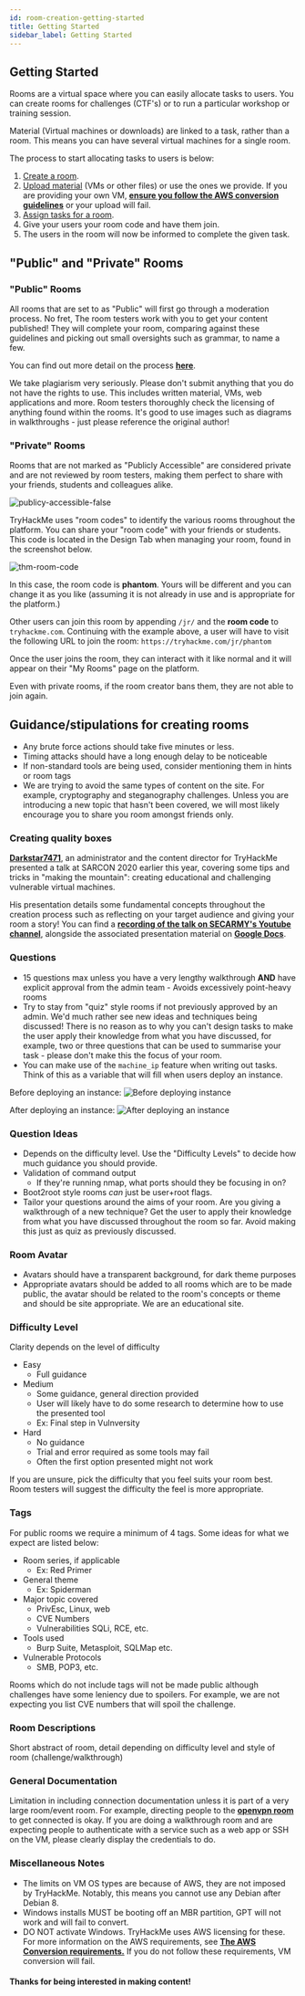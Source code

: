 ```yaml
---
id: room-creation-getting-started
title: Getting Started
sidebar_label: Getting Started
---
```


## Getting Started

Rooms are a virtual space where you can easily allocate tasks to users. You can create rooms for challenges (CTF's) or to run a particular workshop or training session.

Material (Virtual machines or downloads) are linked to a task, rather than a room. This means you can have several virtual machines for a single room.

The process to start allocating tasks to users is below:

1. [Create a room](https://tryhackme.com/create-room).
2. [Upload material](https://tryhackme.com/upload) (VMs or other files) or use the ones we provide. If you are providing your own VM, [**ensure you follow the AWS conversion guidelines**](https://docs.aws.amazon.com/vm-import/latest/userguide/vmie_prereqs.html) or your upload will fail.
3. [Assign tasks for a room](https://tryhackme.com/assign-tasks).
4. Give your users your room code and have them join.
5. The users in the room will now be informed to complete the given task.

## "Public" and "Private" Rooms
### "Public" Rooms
All rooms that are set to as "Public" will first go through a moderation process. No fret, The room testers work with you to get your content published! They will complete your room, comparing against these guidelines and picking out small oversights such as grammar, to name a few.

You can find out more detail on the process [**here**](https://docs.tryhackme.com/docs/room-creation/the-review-process").

We take plagiarism very seriously. Please don't submit anything that you do not have the rights to use. This includes written material, VMs, web applications and more. Room testers thoroughly check the licensing of anything found within the rooms. It's good to use images such as diagrams in walkthroughs - just please reference the original author!


### "Private" Rooms
Rooms that are not marked as "Publicly Accessible" are considered private and are not reviewed by room testers, making them perfect to share with your friends, students and colleagues alike.

![publicy-accessible-false](https://i.imgur.com/dq4l7rK.png)

TryHackMe uses "room codes" to identify the various rooms throughout the platform. You can share your "room code" with your friends or students. This code is located in the Design Tab when managing your room, found in the screenshot below.

![thm-room-code](https://i.imgur.com/5b35XgI.png)

In this case, the room code is **phantom**. Yours will be different and you can change it as you like (assuming it is not already in use and is appropriate for the platform.)

Other users can join this room by appending `/jr/` and the **room code** to `tryhackme.com`. Continuing with the example above, a user will have to visit the following URL to join the room:
`https://tryhackme.com/jr/phantom`

Once the user joins the room, they can interact with it like normal and it will appear on their "My Rooms" page on the platform.

Even with private rooms, if the room creator bans them, they are not able to join again.

## Guidance/stipulations for creating rooms
- Any brute force actions should take five minutes or less.
- Timing attacks should have a long enough delay to be noticeable
- If non-standard tools are being used, consider mentioning them in hints or room tags
- We are trying to avoid the same types of content on the site. For example, cryptography and steganography challenges. Unless you are introducing a new topic that hasn't been covered, we will most likely encourage you to share you room amongst friends only.

### Creating quality boxes
[**Darkstar7471**](https://tryhackme.com/p/DarkStar7471), an administrator and the content director for TryHackMe presented a talk at SARCON 2020 earlier this year, covering some tips and tricks in "making the mountain": creating educational and challenging vulnerable virtual machines.

His presentation details some fundamental concepts throughout the creation process such as reflecting on your target audience and giving your room a story! You can find a [**recording of the talk on SECARMY's Youtube channel**](https://youtu.be/sYLHM-86gGw?t=14873), alongside the associated presentation material on [**Google Docs**](https://docs.google.com/presentation/d/1e2_M-ErRHp8DoAHKDaTWKRT3uYwtsSMsMrHfmABm2rs/edit#slide=id.g74f9bd4390_1_8).


### Questions
- 15 questions max unless you have a very lengthy walkthrough **AND** have explicit approval from the admin team - Avoids excessively point-heavy rooms
- Try to stay from "quiz" style rooms if not previously approved by an admin. We'd much rather see new ideas and techniques being discussed! There is no reason as to why you can't design tasks to make the user apply their knowledge from what you have discussed, for example, two or three questions that can be used to summarise your task - please don't make this the focus of your room.
- You can make use of the `machine_ip` feature when writing out tasks. Think of this as a variable that will fill when users deploy an instance.

Before deploying an instance:
![Before deploying instance](https://i.imgur.com/tg89ggd.png)

After deploying an instance:
![After deploying an instance](https://i.imgur.com/cs3qLhv.png)

### Question Ideas
- Depends on the difficulty level. Use the "Difficulty Levels" to decide how much guidance you should provide.
- Validation of command output
  - If they're running nmap, what ports should they be focusing in on?
- Boot2root style rooms *can* just be user+root flags.
- Tailor your questions around the aims of your room. Are you giving a walkthrough of a new technique? Get the user to apply their knowledge from what you have discussed throughout the room so far. Avoid making this just as quiz as previously discussed.


### Room Avatar
- Avatars should have a transparent background, for dark theme purposes
- Appropriate avatars should be added to all rooms which are to be made public, the avatar should be related to the room's concepts or theme and should be site appropriate. We are an educational site.

### Difficulty Level
Clarity depends on the level of difficulty
- Easy 
  - Full guidance
- Medium 
  - Some guidance, general direction provided
  - User will likely have to do some research to determine how to use the presented tool
  - Ex: Final step in Vulnversity
- Hard
  - No guidance
  - Trial and error required as some tools may fail
  - Often the first option presented might not work

If you are unsure, pick the difficulty that you feel suits your room best. Room testers will suggest the difficulty the feel is more appropriate.

### Tags
For public rooms we require a minimum of 4 tags. Some ideas for what we expect are listed below:
- Room series, if applicable
  - Ex: Red Primer
- General theme
  - Ex: Spiderman
- Major topic covered
  - PrivEsc, Linux, web
  - CVE Numbers
  - Vulnerabilities SQLi, RCE, etc.
- Tools used
  - Burp Suite, Metasploit, SQLMap etc.
- Vulnerable Protocols
  - SMB, POP3, etc.

Rooms which do not include tags will not be made public although challenges have some leniency due to spoilers. For example, we are not expecting you list CVE numbers that will spoil the challenge.

### Room Descriptions
Short abstract of room, detail depending on difficulty level and style of room (challenge/walkthrough)

### General Documentation
Limitation in including connection documentation unless it is part of a very large room/event room. For example, directing people to the [**openvpn room**](https://tryhackme.com/room/openvpn) to get connected is okay. If you are doing a walkthrough room and are expecting people to authenticate with a service such as a web app or SSH on the VM, please clearly display the credentials to do.

### Miscellaneous Notes
- The limits on VM OS types are because of AWS, they are not imposed by TryHackMe. Notably, this means you cannot use any Debian after Debian 8.
- Windows installs MUST be booting off an MBR partition, GPT will not work and will fail to convert.
- DO NOT activate Windows. TryHackMe uses AWS licensing for these.
For more information on the AWS requirements, see [**The AWS Conversion requirements.**](https://docs.aws.amazon.com/vm-import/latest/userguide/vmie_prereqs.html)
If you do not follow these requirements, VM conversion will fail.

#### Thanks for being interested in making content!
